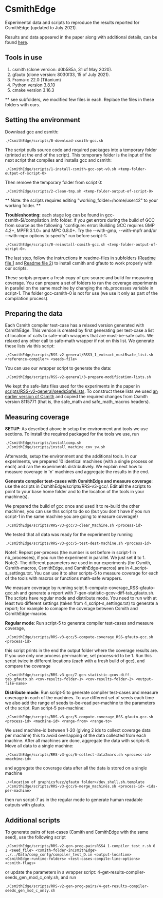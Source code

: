 # CsmithEdge

Experimental data and scripts to reproduce the results reported for CsmithEdge (updated to July 2021).

Results and data appeared in the paper along with additional details, can be found [here](https://github.com/karineek/CsmithEdge/tree/master/results).

Tools in use
------------
1. csmith (clone version: d0b585a, 31 of May 2020).
2. gfauto (clone version: 8030f33, 15 of July 2021).
3. Frama-c 22.0 (Titanium)
4. Python version 3.8.10
5. cmake version 3.16.3 

** see subfolders, we modified few files in each. Replace the files in these folders with ours.

Setting the environment
-----------------------

Download gcc and csmith:
```
./CsmithEdge/scripts/0-download-csmith-gcc.sh
```
The script pulls source code and required packages into a temporary folder (printed at the end of the script). This temporary folder is the input of the next script that compiles and installs gcc and csmith:
```
./CsmithEdge/scripts/1-install-csmith-gcc-opt-v0.sh <temp-folder-output-of-script-0>
```
Then remove the temporary folder from script 0:
```
./CsmithEdge/scripts/2-clean-tmp.sh <temp-folder-output-of-script-0>
```
** Note: the scripts requires editing "working_folder=/home/user42" to your working folder. **

**Troubleshooting**: each stage log can be found in gcc-csmith-$i/compilation_info folder.
If you get errors during the build of GCC from source as the following
"configure: error: Building GCC requires GMP 4.2+, MPFR 3.1.0+ and MPC 0.8.0+.
 Try the --with-gmp, --with-mpfr and/or --with-mpc options to specify"
run before script-1:
```
./CsmithEdge/scripts/0-reinstall-csmith-gcc.sh <temp-folder-output-of-script-0>.
```
The last step, follow the instructions in readme-files in subfolders ([Readme file 1](https://github.com/karineek/CsmithEdge/blob/master/csmith/README.md) and [Readme file 2](https://github.com/karineek/CsmithEdge/blob/master/gfauto/README.md)) to install csmith and gfauto to work properly with our scripts.

These scripts prepare a fresh copy of gcc source and build for measuring coverage. You can prepare a set of folders to run the coverage experiments in parallel on the same machine by changing the nb_processes variable in script-1. The folder gcc-csmith-0 is not for use (we use it only as part of the compilation process).

Preparing the data
------------------
Each Csmith compiler test-case has a relaxed version generated with CsmithEdge. This version is created by first generating per test-case a list of location of calls to safe-math wrappers that are must-be-safe calls. We relaxed any other call to safe-math wrapper if not on this list. We generate these lists via this script:
```
./CsmithEdge/scripts/RSS-v2-general/RSS3_1_extract_mustBsafe_list.sh <reference-compiler> <seeds-file>
```
You can use our wrapper script to generate the data:
```
./CsmithEdge/scripts/RSS-v2-general/3-prepare-modification-lists.sh
```
We kept the safe-lists files used for the experiments in the paper in [scripts/RSS-v2-general/seedsSafeLists](https://github.com/karineek/CsmithEdge/tree/master/scripts/RSS-v2-general/seedsSafeLists). To construct these lists we used [an earlier version of Csmith](https://github.com/karineek/CsmithEdge/blob/master/scripts/csmith_version_gen_seeds.txt) and copied the required changes from Csmith version 8115771 (that is, the safe_math and safe_math_macros headers). 

Measuring coverage 
------------------
**SETUP**: As described above in setup the environment and tools we use sections. 
To install the required packaged for the tools we use, run
```
./CsmithEdge/scripts/installcomp.sh
./CsmithEdge/scripts/install_machine_cov_sw.sh
```
Afterwards, setup the environment and the additional tools. In our experiments, we prepared 10 identical machines (with a single process on each) and ran the experiments distributively. We explain next how to measure coverage in 'n' machines and aggregate the results in the end.

**Generate compiler test-cases with CsmithEdge and measure coverage**: use the scripts in CsmithEdge/scripts/RRS-v3-gcc/. Edit **all** the scripts to point to your base home folder and to the location of the tools in your machine(s).

We prepared the build of gcc once and used it to re-build the other machines, you can use this script to do so (but you don't have if you run script-1 in the same machine you are going to measure coverage!)
```
./CsmithEdge/scripts/RRS-v3-gcc/3-clear_Machine.sh <process-id>
```
We tested that all data was ready for the experiment by running 
```
./CsmithEdge/scripts/RRS-v3-gcc/5-test-dest-machine.sh <process-id> 
```
Note1: Repeat per-precess (the number is set before in script-1 in nb_processes), if you run the experiment in parallel. We just set it to 1.
Note2: The different parameters we used in our experiments (for Csmith, Csmith-macros, CsmithEdge, and CsmithEdge-macros) are in 4_script-s_settings.txt. You can use it to alter scripts-5 to measure coverage for each of the tools with macros or functions math-safe wrappers. 

We measure coverage by running scipt 5-compute-coverage_RSS-gfauto-gcc.sh and generate a report with 7-gen-statistic-gcov-diff-tab_gfauto.sh. The scripts have regular mode and distribute mode. You need to run with at least two different settings (taken from 4_script-s_settings.txt) to generate a report; for example to comapre the coverage between Csmith and CsmithEdge-macros.

**Regular mode**: Run script-5 to generate compiler test-cases and measure coverage,
```
./CsmithEdge/scripts/RRS-v3-gcc/5-compute-coverage_RSS-gfauto-gcc.sh <process-id> 
```
this script prints in the end the output folder where the coverage results are. If you use only one process per-machine, set process-id to be 1. Run this script twice in different locations (each with a fresh build of gcc), and compare the coverage
```
./CsmithEdge/scripts/RRS-v3-gcc/7-gen-statistic-gcov-diff-tab_gfauto.sh <cov-results-folder-1> <cov-results-folder-2> <output-file-name>
```
**Distribute mode**: Run script-5 to generate compiler test-cases and measure coverage in each of the machines. To use different set of seeds each time we also add the range of seeds to-be-read per-machine to the parameters of the script. Run script-5 per-machine:
```
./CsmithEdge/scripts/RRS-v3-gcc/5-compute-coverage_RSS-gfauto-gcc.sh <process-id> <machine-id> <range-from> <range-to>
```
We used machine-id between 1-20 (giving 2 ids to collect coverage data per machine) this to avoid overlapping of the data collected from each machine. After all machines are done, aggregate the data with scripts-6. Move all data to a single machine:
```
./CsmithEdge/scripts/RRS-v3-gcc/6-collect-data2mars.sh <process-id> <machine-id>
```
and aggregate the coverage data after all the data is stored on a single machine
```
./<location of graphicsfuzz/gfauto folder>/dev_shell.sh.template
./CsmithEdge/scripts/RRS-v3-gcc/6-merge_machines.sh <process-id> <ids-per-machine>
```
then run script-7 as in the regular mode to generate human readable outputs with gfauto.
 
Additional scripts
------------------
To generate pairs of test-cases (Csmith and CsmithEdge with the same seed), use the following script
```
./CsmithEdge/scripts/RRS-v2-gen-prog-pairsRSS4_1-compiler_test_r.sh 0 1 <seed_file> <csmith-folder-inCsmithEdge> ../../Data/comp_confg/compiler_test_D.in <output-location> <CsmithEdge-runtime-folders> <test-cases-compile-line-options> <csmith-flags>
``` 
or update the parameters in a wrapper script: 4-get-results-compiler-seeds_gen_mod_c_only.sh, and run
```
./CsmithEdge/scripts/RRS-v2-gen-prog-pairs/4-get-results-compiler-seeds_gen_mod_c_only.sh
```
